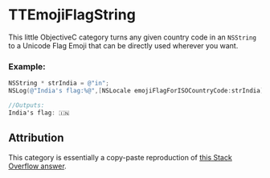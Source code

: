 # TTEmojiFlagString
This little ObjectiveC category turns any given country code in an `NSString` to a Unicode Flag Emoji that can be directly used wherever you want.

### Example:
```ObjectiveC
NSString * strIndia = @"in";
NSLog(@"India's flag:%@",[NSLocale emojiFlagForISOCountryCode:strIndia]);

//Outputs:
India's flag: 🇮🇳
```

## Attribution
This category is essentially a copy-paste reproduction of [this Stack Overflow answer](http://stackoverflow.com/a/34995291/267680).

